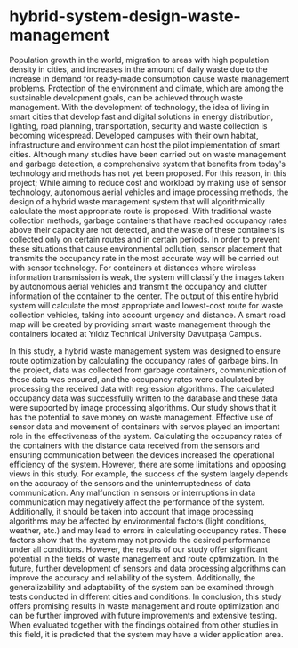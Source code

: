 # hybrid-system-design-waste-management
Population growth in the world, migration to areas with high population density in cities, and increases in the amount of daily waste due to the increase in demand for ready-made consumption cause waste management problems. Protection of the environment and climate, which are among the sustainable development goals, can be achieved through waste management. With the development of technology, the idea of living in smart cities that develop fast and digital solutions in energy distribution, lighting, road planning, transportation, security and waste collection is becoming widespread. Developed campuses with their own habitat, infrastructure and environment can host the pilot implementation of smart cities. Although many studies have been carried out on waste management and garbage detection, a comprehensive system that benefits from today's technology and methods has not yet been proposed. For this reason, in this project; While aiming to reduce cost and workload by making use of sensor technology, autonomous aerial vehicles and image processing methods, the design of a hybrid waste management system that will algorithmically calculate the most appropriate route is proposed. With traditional waste collection methods, garbage containers that have reached occupancy rates above their capacity are not detected, and the waste of these containers is collected only on certain routes and in certain periods. In order to prevent these situations that cause environmental pollution, sensor placement that transmits the occupancy rate in the most accurate way will be carried out with sensor technology. For containers at distances where wireless information transmission is weak, the system will classify the images taken by autonomous aerial vehicles and transmit the occupancy and clutter information of the container to the center. The output of this entire hybrid system will calculate the most appropriate and lowest-cost route for waste collection vehicles, taking into account urgency and distance. A smart road map will be created by providing smart waste management through the containers located at Yıldız Technical University Davutpaşa Campus.

In this study, a hybrid waste management system was designed to ensure route optimization by calculating the occupancy rates of garbage bins. In the project, data was collected from garbage containers, communication of these data was ensured, and the occupancy rates were calculated by processing the received data with regression algorithms. The calculated occupancy data was successfully written to the database and these data were supported by image processing algorithms. Our study shows that it has the potential to save money on waste management. Effective use of sensor data and movement of containers with servos played an important role in the effectiveness of the system. Calculating the occupancy rates of the containers with the distance data received from the sensors and ensuring communication between the devices increased the operational efficiency of the system. However, there are some limitations and opposing views in this study. For example, the success of the system largely depends on the accuracy of the sensors and the uninterruptedness of data communication. Any malfunction in sensors or interruptions in data communication may negatively affect the performance of the system. Additionally, it should be taken into account that image processing algorithms may be affected by environmental factors (light conditions, weather, etc.) and may lead to errors in calculating occupancy rates. These factors show that the system may not provide the desired performance under all conditions. However, the results of our study offer significant potential in the fields of waste management and route optimization. In the future, further development of sensors and data processing algorithms can improve the accuracy and reliability of the system. Additionally, the generalizability and adaptability of the system can be examined through tests conducted in different cities and conditions. In conclusion, this study offers promising results in waste management and route optimization and can be further improved with future improvements and extensive testing. When evaluated together with the findings obtained from other studies in this field, it is predicted that the system may have a wider application area.
